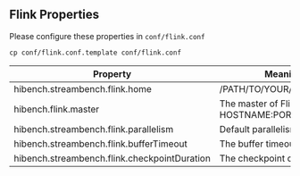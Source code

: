 ## Flink Properties ##

Please configure these properties in `conf/flink.conf`

    cp conf/flink.conf.template conf/flink.conf

Property      | Meaning
--------------|--------------------------
hibench.streambench.flink.home    |               /PATH/TO/YOUR/FLINK/HOME
hibench.flink.master               |              The master of Flink. HOSTNAME:PORT
hibench.streambench.flink.parallelism            | Default parallelism of flink job
hibench.streambench.flink.bufferTimeout          | The buffer timeout
hibench.streambench.flink.checkpointDuration     | The checkpoint duration

